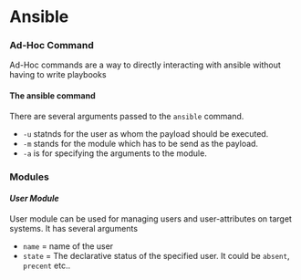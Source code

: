 # Ansible

### Ad-Hoc Command

Ad-Hoc commands are a way to directly interacting with ansible without having to write playbooks

#### The ansible command

There are several arguments passed to the `ansible` command.

- `-u` statnds for the user as whom the payload should be executed.
- `-m` stands for the module which has to be send as the payload.
- `-a` is for specifying the arguments to the module.

### Modules

#### _User Module_

User module can be used for managing users and user-attributes on target systems. It has several arguments

- `name` = name of the user
- `state` = The declarative status of the specified user. It could be `absent`, `precent` etc..
